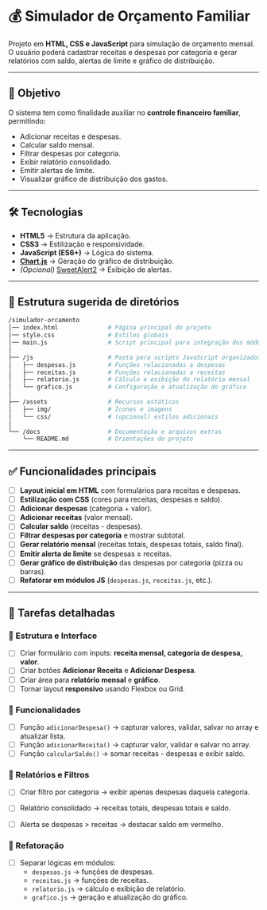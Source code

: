# 💰 Simulador de Orçamento Familiar

Projeto em **HTML, CSS e JavaScript** para simulação de orçamento mensal.  
O usuário poderá cadastrar receitas e despesas por categoria e gerar relatórios com saldo, alertas de limite e gráfico de distribuição.

---

## 🚀 Objetivo
O sistema tem como finalidade auxiliar no **controle financeiro familiar**, permitindo:
- Adicionar receitas e despesas.
- Calcular saldo mensal.
- Filtrar despesas por categoria.
- Exibir relatório consolidado.
- Emitir alertas de limite.
- Visualizar gráfico de distribuição dos gastos.

---

## 🛠️ Tecnologias
- **HTML5** → Estrutura da aplicação.  
- **CSS3** → Estilização e responsividade.  
- **JavaScript (ES6+)** → Lógica do sistema.  
- **[Chart.js](https://www.chartjs.org/)** → Geração do gráfico de distribuição.  
- *(Opcional)* [SweetAlert2](https://sweetalert2.github.io/) → Exibição de alertas.

---

## 📂 Estrutura sugerida de diretórios

```bash
/simulador-orcamento
│── index.html              # Página principal do projeto
│── style.css               # Estilos globais
│── main.js                 # Script principal para integração dos módulos
│
├── /js                     # Pasta para scripts JavaScript organizados
│   ├── despesas.js         # Funções relacionadas a despesas
│   ├── receitas.js         # Funções relacionadas a receitas
│   ├── relatorio.js        # Cálculo e exibição do relatório mensal
│   └── grafico.js          # Configuração e atualização do gráfico
│
├── /assets                 # Recursos estáticos
│   ├── img/                # Ícones e imagens
│   └── css/                # (opcional) estilos adicionais
│
└── /docs                   # Documentação e arquivos extras
    └── README.md           # Orientações do projeto
```

---

## ✅ Funcionalidades principais
- [ ] **Layout inicial em HTML** com formulários para receitas e despesas.  
- [ ] **Estilização com CSS** (cores para receitas, despesas e saldo).  
- [ ] **Adicionar despesas** (categoria + valor).  
- [ ] **Adicionar receitas** (valor mensal).  
- [ ] **Calcular saldo** (receitas - despesas).  
- [ ] **Filtrar despesas por categoria** e mostrar subtotal.  
- [ ] **Gerar relatório mensal** (receitas totais, despesas totais, saldo final).  
- [ ] **Emitir alerta de limite** se despesas ≥ receitas.  
- [ ] **Gerar gráfico de distribuição** das despesas por categoria (pizza ou barras).  
- [ ] **Refatorar em módulos JS** (`despesas.js`, `receitas.js`, etc.).  

---

## 🧩 Tarefas detalhadas

### 📌 Estrutura e Interface
- [ ] Criar formulário com inputs: **receita mensal, categoria de despesa, valor**.  
- [ ] Criar botões **Adicionar Receita** e **Adicionar Despesa**.  
- [ ] Criar área para **relatório mensal** e **gráfico**.  
- [ ] Tornar layout **responsivo** usando Flexbox ou Grid.  

### 📌 Funcionalidades
- [ ] Função `adicionarDespesa()` → capturar valores, validar, salvar no array e atualizar lista.  
- [ ] Função `adicionarReceita()` → capturar valor, validar e salvar no array.  
- [ ] Função `calcularSaldo()` → somar receitas - despesas e exibir saldo.  

### 📌 Relatórios e Filtros
- [ ] Criar filtro por categoria → exibir apenas despesas daquela categoria.  
- [ ] Relatório consolidado → receitas totais, despesas totais e saldo.  
- [ ] Alerta se despesas > receitas → destacar saldo em vermelho.  
 

### 📌 Refatoração
- [ ] Separar lógicas em módulos:  
  - `despesas.js` → funções de despesas.  
  - `receitas.js` → funções de receitas.  
  - `relatorio.js` → cálculo e exibição de relatório.  
  - `grafico.js` → geração e atualização do gráfico.  




